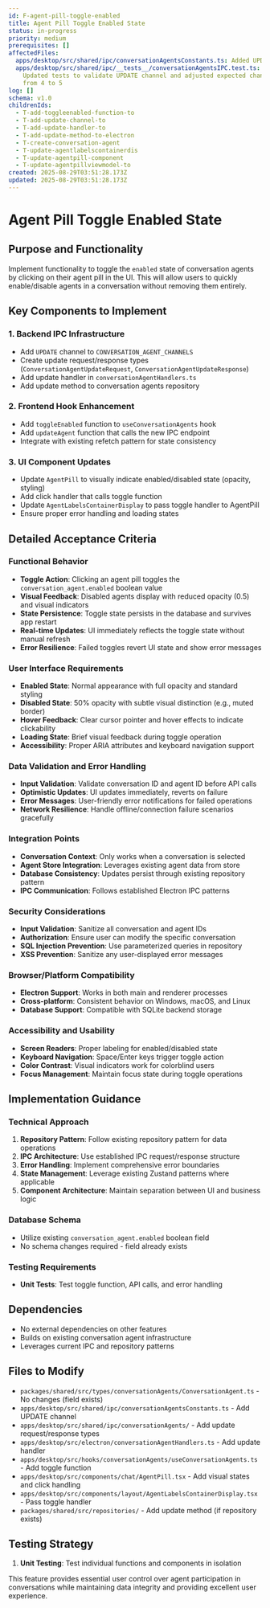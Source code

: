 ```yaml
---
id: F-agent-pill-toggle-enabled
title: Agent Pill Toggle Enabled State
status: in-progress
priority: medium
prerequisites: []
affectedFiles:
  apps/desktop/src/shared/ipc/conversationAgentsConstants.ts: Added UPDATE channel constant following naming pattern
  apps/desktop/src/shared/ipc/__tests__/conversationAgentsIPC.test.ts:
    Updated tests to validate UPDATE channel and adjusted expected channel count
    from 4 to 5
log: []
schema: v1.0
childrenIds:
  - T-add-toggleenabled-function-to
  - T-add-update-channel-to
  - T-add-update-handler-to
  - T-add-update-method-to-electron
  - T-create-conversation-agent
  - T-update-agentlabelscontainerdis
  - T-update-agentpill-component
  - T-update-agentpillviewmodel-to
created: 2025-08-29T03:51:28.173Z
updated: 2025-08-29T03:51:28.173Z
---
```


# Agent Pill Toggle Enabled State

## Purpose and Functionality

Implement functionality to toggle the `enabled` state of conversation agents by clicking on their agent pill in the UI. This will allow users to quickly enable/disable agents in a conversation without removing them entirely.

## Key Components to Implement

### 1. Backend IPC Infrastructure

- Add `UPDATE` channel to `CONVERSATION_AGENT_CHANNELS`
- Create update request/response types (`ConversationAgentUpdateRequest`, `ConversationAgentUpdateResponse`)
- Add update handler in `conversationAgentHandlers.ts`
- Add update method to conversation agents repository

### 2. Frontend Hook Enhancement

- Add `toggleEnabled` function to `useConversationAgents` hook
- Add `updateAgent` function that calls the new IPC endpoint
- Integrate with existing refetch pattern for state consistency

### 3. UI Component Updates

- Update `AgentPill` to visually indicate enabled/disabled state (opacity, styling)
- Add click handler that calls toggle function
- Update `AgentLabelsContainerDisplay` to pass toggle handler to AgentPill
- Ensure proper error handling and loading states

## Detailed Acceptance Criteria

### Functional Behavior

- **Toggle Action**: Clicking an agent pill toggles the `conversation_agent.enabled` boolean value
- **Visual Feedback**: Disabled agents display with reduced opacity (0.5) and visual indicators
- **State Persistence**: Toggle state persists in the database and survives app restart
- **Real-time Updates**: UI immediately reflects the toggle state without manual refresh
- **Error Resilience**: Failed toggles revert UI state and show error messages

### User Interface Requirements

- **Enabled State**: Normal appearance with full opacity and standard styling
- **Disabled State**: 50% opacity with subtle visual distinction (e.g., muted border)
- **Hover Feedback**: Clear cursor pointer and hover effects to indicate clickability
- **Loading State**: Brief visual feedback during toggle operation
- **Accessibility**: Proper ARIA attributes and keyboard navigation support

### Data Validation and Error Handling

- **Input Validation**: Validate conversation ID and agent ID before API calls
- **Optimistic Updates**: UI updates immediately, reverts on failure
- **Error Messages**: User-friendly error notifications for failed operations
- **Network Resilience**: Handle offline/connection failure scenarios gracefully

### Integration Points

- **Conversation Context**: Only works when a conversation is selected
- **Agent Store Integration**: Leverages existing agent data from store
- **Database Consistency**: Updates persist through existing repository pattern
- **IPC Communication**: Follows established Electron IPC patterns

### Security Considerations

- **Input Validation**: Sanitize all conversation and agent IDs
- **Authorization**: Ensure user can modify the specific conversation
- **SQL Injection Prevention**: Use parameterized queries in repository
- **XSS Prevention**: Sanitize any user-displayed error messages

### Browser/Platform Compatibility

- **Electron Support**: Works in both main and renderer processes
- **Cross-platform**: Consistent behavior on Windows, macOS, and Linux
- **Database Support**: Compatible with SQLite backend storage

### Accessibility and Usability

- **Screen Readers**: Proper labeling for enabled/disabled state
- **Keyboard Navigation**: Space/Enter keys trigger toggle action
- **Color Contrast**: Visual indicators work for colorblind users
- **Focus Management**: Maintain focus state during toggle operations

## Implementation Guidance

### Technical Approach

1. **Repository Pattern**: Follow existing repository pattern for data operations
2. **IPC Architecture**: Use established IPC request/response structure
3. **Error Handling**: Implement comprehensive error boundaries
4. **State Management**: Leverage existing Zustand patterns where applicable
5. **Component Architecture**: Maintain separation between UI and business logic

### Database Schema

- Utilize existing `conversation_agent.enabled` boolean field
- No schema changes required - field already exists

### Testing Requirements

- **Unit Tests**: Test toggle function, API calls, and error handling

## Dependencies

- No external dependencies on other features
- Builds on existing conversation agent infrastructure
- Leverages current IPC and repository patterns

## Files to Modify

- `packages/shared/src/types/conversationAgents/ConversationAgent.ts` - No changes (field exists)
- `apps/desktop/src/shared/ipc/conversationAgentsConstants.ts` - Add UPDATE channel
- `apps/desktop/src/shared/ipc/conversationAgents/` - Add update request/response types
- `apps/desktop/src/electron/conversationAgentHandlers.ts` - Add update handler
- `apps/desktop/src/hooks/conversationAgents/useConversationAgents.ts` - Add toggle function
- `apps/desktop/src/components/chat/AgentPill.tsx` - Add visual states and click handling
- `apps/desktop/src/components/layout/AgentLabelsContainerDisplay.tsx` - Pass toggle handler
- `packages/shared/src/repositories/` - Add update method (if repository exists)

## Testing Strategy

1. **Unit Testing**: Test individual functions and components in isolation

This feature provides essential user control over agent participation in conversations while maintaining data integrity and providing excellent user experience.

